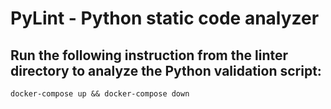 # PyLint - Python static code analyzer

## Run the following instruction from the linter directory to analyze the Python validation script:

`docker-compose up && docker-compose down`